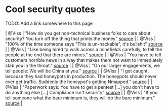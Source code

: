 # Cool security quotes

TODO: Add a link somewhere to this page


| @Viss | "How do you get non-technical business folks to care about security? You turn off the thing that prints the money" [source](https://youtu.be/4LmSEthRZLU?t=12m57s) |
| @Viss | "100% of the time someone says "This is un-hackable", it's bullshit" [source](https://youtu.be/4LmSEthRZLU?t=13m32s) |
| @Viss | "Like being hired to walk across a minefields carefully, to tell the people at the end that there are mines." [source](https://youtu.be/4LmSEthRZLU?t=19m18s) |
| @Viss | "You have to tell customers horrible news in a way that makes them not want to immediately stab you in the throat." [source](https://youtu.be/4LmSEthRZLU?t=19m37s) |
| @Viss | "On our larger engagements, we tell people: We will be China at you." [source](https://youtu.be/4LmSEthRZLU?t=22m41s) |
| @Viss | "I got caught, because they had honeypots in production. The honeypots should never ever get traffic. Suddenly the honeypot's getting Nmapped." [source](https://youtu.be/4LmSEthRZLU?t=24m50s) |
| @Viss | "Paperwork says: You have to get a pentest [...] you don't have to do anything else [...] Compliance isn't security" [source](https://youtu.be/4LmSEthRZLU?t=39m01s) |
| @Viss | "If you tell someone what the bare minimum is, they will do the bare minimum." [source](https://youtu.be/4LmSEthRZLU?t=39m39s) |
